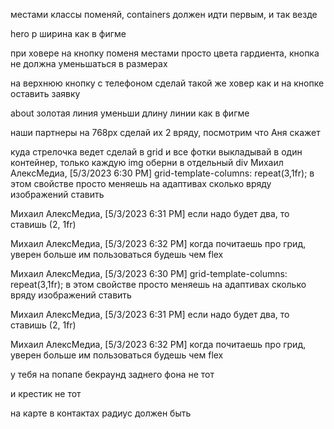 местами классы поменяй, containers должен идти первым, и так везде

hero p ширина как в фигме

при ховере на кнопку поменя местами просто цвета гардиента, кнопка не должна уменьшаться в размерах

на верхнюю кнопку с телефоном сделай такой же ховер как и на кнопке оставить заявку

about золотая линия уменьши длину линии как в фигме

наши партнеры на 768px сделай их 2 вряду, посмотрим что Аня скажет

куда стрелочка ведет сделай в grid и все фотки выкладывай в один контейнер, только каждую img оберни в отдельный div
Михаил АлексМедиа, [5/3/2023 6:30 PM]
grid-template-columns: repeat(3,1fr); в этом свойстве просто меняешь на адаптивах сколько вряду изображений ставить

Михаил АлексМедиа, [5/3/2023 6:31 PM]
если надо будет два, то ставишь (2, 1fr)

Михаил АлексМедиа, [5/3/2023 6:32 PM]
когда почитаешь про грид, уверен больше им пользоваться будешь чем flex

Михаил АлексМедиа, [5/3/2023 6:30 PM]
grid-template-columns: repeat(3,1fr); в этом свойстве просто меняешь на адаптивах сколько вряду изображений ставить

Михаил АлексМедиа, [5/3/2023 6:31 PM]
если надо будет два, то ставишь (2, 1fr)

Михаил АлексМедиа, [5/3/2023 6:32 PM]
когда почитаешь про грид, уверен больше им пользоваться будешь чем flex


у тебя на попапе бекраунд заднего фона не тот

и крестик не тот

на карте в контактах радиус должен быть